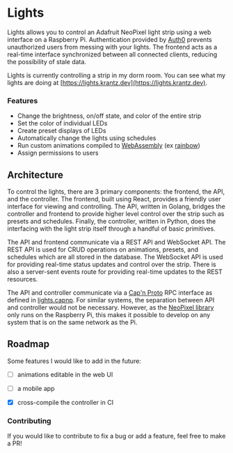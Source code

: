 # Lights

Lights allows you to control an Adafruit NeoPixel light strip using a web interface on a Raspberry Pi. Authentication
provided by [Auth0](https://www.auth0.com) prevents unauthorized users from messing with your lights. The frontend acts
as a real-time interface synchronized between all connected clients, reducing the possibility of stale data.

Lights is currently controlling a strip in my dorm room. You can see what my lights are doing at
[https://lights.krantz.dev](https://lights.krantz.dev).


### Features

- Change the brightness, on/off state, and color of the entire strip
- Set the color of individual LEDs
- Create preset displays of LEDs
- Automatically change the lights using schedules
- Run custom animations compiled to [WebAssembly](https://webassembly.org/) (ex [rainbow](sample-animations/rainbow))
- Assign permissions to users


## Architecture

To control the lights, there are 3 primary components: the frontend, the API, and the controller. The frontend, built 
using React, provides a friendly user interface for viewing and controlling. The API, written in Golang, bridges the 
controller and frontend to provide higher level control over the strip such as presets and schedules. Finally, the 
controller, written in Python, does the interfacing with the light strip itself through a handful of basic primitives.

The API and frontend communicate via a REST API and WebSocket API. The REST API is used for CRUD operations on
animations, presets, and schedules which are all stored in the database. The WebSocket API is used for providing real-time
status updates and control over the strip. There is also a server-sent events route for providing real-time updates to
the REST resources.

The API and controller communicate via a [Cap'n Proto](https://capnproto.org) RPC interface as defined in 
[lights.capnp](lights_capnp/lights.capnp). For similar systems, the separation between API and controller would not be
necessary. However, as the [NeoPixel library](https://pypi.org/project/adafruit-circuitpython-neopixel/) only runs on
the Raspberry Pi, this makes it possible to develop on any system that is on the same network as the Pi.


## Roadmap

Some features I would like to add in the future:

- [ ] animations editable in the web UI
- [ ] a mobile app
- [x] cross-compile the controller in CI


### Contributing

If you would like to contribute to fix a bug or add a feature, feel free to make a PR!
